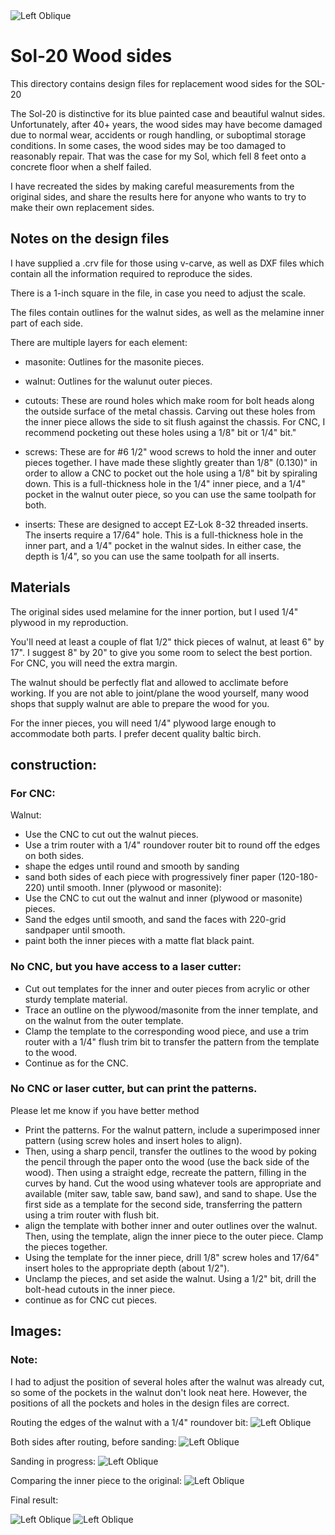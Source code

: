 <img alt="Left Oblique" src="pictures/left_oblique.jpg">

# Sol-20 Wood sides

This directory contains design files for replacement wood sides for the SOL-20

The Sol-20 is distinctive for its blue painted case and beautiful walnut sides.
Unfortunately, after 40+ years, the wood sides may have become damaged due to
normal wear, accidents or rough handling, or suboptimal storage conditions. In
some cases, the wood sides may be too damaged to reasonably repair. That was the
case for my Sol, which fell 8 feet onto a concrete floor when a shelf failed.

I have recreated the sides by making careful measurements from the original
sides, and share the results here for anyone who wants to try to make their own
replacement sides.

## Notes on the design files
I have supplied a .crv file for those using v-carve, as well as DXF files which
contain all the information required to reproduce the sides.

There is a 1-inch square in the file, in case you need to adjust the scale.

The files contain outlines for the walnut sides, as well as the melamine inner
part of each side. 

There are multiple layers for each element:

- masonite: Outlines for the masonite pieces.

- walnut: Outlines for the walunut outer pieces.

- cutouts: These are round holes which make room for bolt heads along the
  outside surface of the metal chassis. Carving out these holes from the inner
  piece allows the side to sit flush against the chassis. For CNC, I recommend
  pocketing out these holes using a 1/8" bit or 1/4" bit."

- screws: These are for #6 1/2" wood screws to hold the inner and outer pieces
  together. I have made these slightly greater than 1/8" (0.130)" in order to
  allow a CNC to pocket out the hole using a 1/8" bit by spiraling down. This is
  a full-thickness hole in the 1/4" inner piece, and a 1/4" pocket in the walnut
  outer piece, so you can use the same toolpath for both.
  
- inserts: These are designed to accept EZ-Lok 8-32 threaded inserts. The
  inserts require a 17/64" hole. This is a full-thickness hole in the inner
  part, and a 1/4" pocket in the walnut sides. In either case, the depth is
  1/4", so you can use the same toolpath for all inserts.


## Materials
The original sides used melamine for the inner portion, but I used 1/4" plywood
in my reproduction.

You'll need at least a couple of flat 1/2" thick pieces of walnut, at least 6"
by 17". I suggest 8" by 20" to give you some room to select the best portion.
For CNC, you will need the extra margin. 

The walnut should be perfectly flat and allowed to acclimate before working. If
you are not able to joint/plane the wood yourself, many wood shops that supply
walnut are able to prepare the wood for you.

For the inner pieces, you will need 1/4" plywood large enough to accommodate
both parts. I prefer decent quality baltic birch.

## construction:

### For CNC:

Walnut:
- Use the CNC to cut out the walnut pieces.
- Use a trim router with a 1/4" roundover router bit to round off the edges on both sides.
- shape the edges until round and smooth by sanding
- sand both sides of each piece with progressively finer paper (120-180-220) until smooth.
Inner (plywood or masonite):
- Use the CNC to cut out the walnut and inner (plywood or masonite) pieces.
- Sand the edges until smooth, and sand the faces with 220-grid sandpaper until smooth.
- paint both the inner pieces with a matte flat black paint.

### No CNC, but you have access to a laser cutter:
- Cut out templates for the inner and outer pieces from acrylic or other sturdy template material.
- Trace an outline on the plywood/masonite from the inner template, and on the
  walnut from the outer template.
- Clamp the template to the corresponding wood piece, and use a trim router with
  a 1/4" flush trim bit to transfer the pattern from the template to the wood.
- Continue as for the CNC.

### No CNC or laser cutter, but can print the patterns.

Please let me know if you have better method

- Print the patterns. For the walnut pattern, include a superimposed inner
  pattern (using screw holes and insert holes to align).
- Then, using a sharp pencil, transfer the outlines to the wood by poking the
pencil through the paper onto the wood (use the back side of the wood). Then
using a straight edge, recreate the pattern, filling in the curves by hand. Cut
the wood using whatever tools are appropriate and available (miter saw, table
saw, band saw), and sand to shape. Use the first side as a template for the
second side, transferring the pattern using a trim router with flush bit.
- align the template with bother inner and outer outlines over the walnut. Then,
  using the template, align the inner piece to the outer piece. Clamp the pieces
  together.
- Using the template for the inner piece, drill 1/8" screw holes and 17/64"
  insert holes to the appropriate depth (about 1/2").  
- Unclamp the pieces, and set aside the walnut. Using a 1/2" bit, drill the
  bolt-head cutouts in the inner piece.
- continue as for CNC cut pieces.

## Images:

### Note:
I had to adjust the position of several holes after the walnut was already cut, so some of the pockets in the walnut don't look neat here.  However, the positions of all the pockets and holes in the design files are correct.

Routing the edges of the walnut with a 1/4" roundover bit:
<img alt="Left Oblique" src="pictures/routing.jpg">

Both sides after routing, before sanding:
<img alt="Left Oblique" src="pictures/routed.jpg">

Sanding in progress:
<img alt="Left Oblique" src="pictures/sanding.jpg">

Comparing the inner piece to the original:
<img alt="Left Oblique" src="pictures/inner.jpg">

Final result:

<img alt="Left Oblique" src="pictures/right_oblique.jpg">
<img alt="Left Oblique" src="pictures/left_oblique.jpg">
